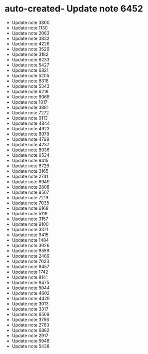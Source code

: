 # auto-created- Update note 6452
- Update note 3800
- Update note 1130
- Update note 2083
- Update note 3832
- Update note 4226
- Update note 3526
- Update note 3182
- Update note 6233
- Update note 5427
- Update note 6821
- Update note 5205
- Update note 8318
- Update note 5343
- Update note 6218
- Update note 8068
- Update note 1017
- Update note 3881
- Update note 7272
- Update note 9113
- Update note 4844
- Update note 4923
- Update note 8078
- Update note 4799
- Update note 4237
- Update note 8036
- Update note 6534
- Update note 9415
- Update note 6726
- Update note 3165
- Update note 2741
- Update note 6949
- Update note 2808
- Update note 9507
- Update note 7219
- Update note 7035
- Update note 6168
- Update note 5118
- Update note 3157
- Update note 9100
- Update note 3371
- Update note 9415
- Update note 1484
- Update note 3026
- Update note 6556
- Update note 2489
- Update note 7023
- Update note 6457
- Update note 1742
- Update note 8141
- Update note 6475
- Update note 5044
- Update note 4602
- Update note 4429
- Update note 3013
- Update note 3317
- Update note 6509
- Update note 3756
- Update note 2763
- Update note 6882
- Update note 2917
- Update note 5948
- Update note 5438
